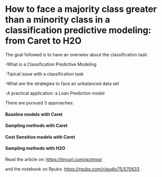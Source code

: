 # How to face a majority class greater than a minority class in a classification predictive modeling: from Caret to H2O

The goal followed is to have an overwiev about the classification task:

-What is a Classification Predictive Modeling

-Tipical issue with a classification task

-What are the strategies to face an unbalanced data set

-A practical application: a Loan Prediction model

There are pursued 3 approaches:

#### Baseline models with Caret

#### Sampling methods with Caret

#### Cost Sensitive models with Caret

#### Sampling methods with H2O

Read the article on: https://tinyurl.com/wzjmssr

and the notebook on Rpubs: https://rpubs.com/claudio75/570633

